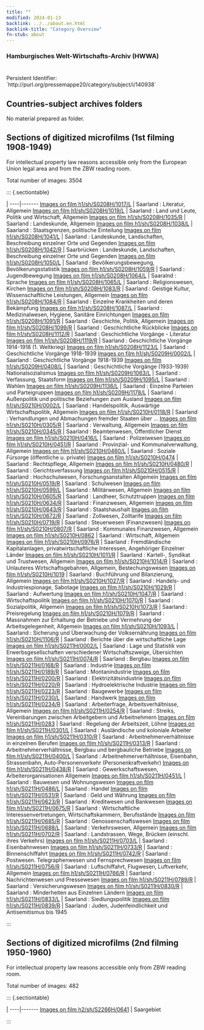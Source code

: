 ```yaml
---
title: ""
modified: 2024-01-13
backlink: ../../about.en.html
backlink-title: "Category Overview"
fn-stub: about
---
```


### Hamburgisches Welt-Wirtschafts-Archiv (HWWA)

# 

<div class="hint">Persistent Identifier: `http://purl.org/pressemappe20/category/subject/i/140938`</div>







## Countries-subject archives folders





No material prepared as folder.



<a id="filmsections" />

## Sections of digitized microfilms (1st filming 1908-1949)

<p>For intellectual property law reasons accessible only from the European Union legal area and from the ZBW reading room.</p>



<p>Total number of images: 3504</p>




::: {.sectiontable}

 | 
----|-------
<a class="btn" href="https://pm20.zbw.eu/film/h1/sh/S0208H/1017/L" rel="nofollow">Images on film h1/sh/S0208H/1017/L</a> | Saarland : Literatur, Allgemein
<a class="btn" href="https://pm20.zbw.eu/film/h1/sh/S0208H/1019/L" rel="nofollow">Images on film h1/sh/S0208H/1019/L</a> | Saarland : Land und Leute, Politik und Wirtschaft, Allgemein
<a class="btn" href="https://pm20.zbw.eu/film/h1/sh/S0208H/1035/R" rel="nofollow">Images on film h1/sh/S0208H/1035/R</a> | Saarland : Landeskunde, Allgemein
<a class="btn" href="https://pm20.zbw.eu/film/h1/sh/S0208H/1038/L" rel="nofollow">Images on film h1/sh/S0208H/1038/L</a> | Saarland : Staatsgrenzen, politische Einteilung
<a class="btn" href="https://pm20.zbw.eu/film/h1/sh/S0208H/1041/L" rel="nofollow">Images on film h1/sh/S0208H/1041/L</a> | Saarland : Landeskunde, Landschaften, Beschreibung einzelner Orte und Gegenden
<a class="btn" href="https://pm20.zbw.eu/film/h1/sh/S0208H/1042/R" rel="nofollow">Images on film h1/sh/S0208H/1042/R</a> | Saarbrücken : Landeskunde, Landschaften, Beschreibung einzelner Orte und Gegenden
<a class="btn" href="https://pm20.zbw.eu/film/h1/sh/S0208H/1050/L" rel="nofollow">Images on film h1/sh/S0208H/1050/L</a> | Saarland : Bevölkerungsbewegung, Bevölkerungsstatistik
<a class="btn" href="https://pm20.zbw.eu/film/h1/sh/S0208H/1059/R" rel="nofollow">Images on film h1/sh/S0208H/1059/R</a> | Saarland : Jugendbewegung
<a class="btn" href="https://pm20.zbw.eu/film/h1/sh/S0208H/1064/L" rel="nofollow">Images on film h1/sh/S0208H/1064/L</a> | Saaralnd : Sprache
<a class="btn" href="https://pm20.zbw.eu/film/h1/sh/S0208H/1065/L" rel="nofollow">Images on film h1/sh/S0208H/1065/L</a> | Saarland : Religionswesen, Kirchen
<a class="btn" href="https://pm20.zbw.eu/film/h1/sh/S0208H/1083/R" rel="nofollow">Images on film h1/sh/S0208H/1083/R</a> | Saarland : Geistige Kultur, Wissenschaftliche Leistungen, Allgemein
<a class="btn" href="https://pm20.zbw.eu/film/h1/sh/S0208H/1084/R" rel="nofollow">Images on film h1/sh/S0208H/1084/R</a> | Saarland : Einzelne Krankheiten und deren Bekämpfung
<a class="btn" href="https://pm20.zbw.eu/film/h1/sh/S0208H/1087/L" rel="nofollow">Images on film h1/sh/S0208H/1087/L</a> | Saarland : Medizinalwesen, Hygiene, Sanitäre Einrichtungen
<a class="btn" href="https://pm20.zbw.eu/film/h1/sh/S0208H/1091/R" rel="nofollow">Images on film h1/sh/S0208H/1091/R</a> | Saarland : Geschichte, Politik, Allgemein
<a class="btn" href="https://pm20.zbw.eu/film/h1/sh/S0208H/1099/R" rel="nofollow">Images on film h1/sh/S0208H/1099/R</a> | Saarland : Geschichtliche Rückblicke
<a class="btn" href="https://pm20.zbw.eu/film/h1/sh/S0208H/1112/R" rel="nofollow">Images on film h1/sh/S0208H/1112/R</a> | Saarland : Geschichtliche Vorgänge - Literatur
<a class="btn" href="https://pm20.zbw.eu/film/h1/sh/S0208H/1119/R" rel="nofollow">Images on film h1/sh/S0208H/1119/R</a> | Saarland : Geschichtliche Vorgänge 1914-1918 (1. Weltkrieg)
<a class="btn" href="https://pm20.zbw.eu/film/h1/sh/S0208H/1123/L" rel="nofollow">Images on film h1/sh/S0208H/1123/L</a> | Saarland : Geschichtliche Vorgänge 1918-1939
<a class="btn" href="https://pm20.zbw.eu/film/h1/sh/S0209H/0002/L" rel="nofollow">Images on film h1/sh/S0209H/0002/L</a> | Saarland : Geschichtliche Vorgänge 1918-1939
<a class="btn" href="https://pm20.zbw.eu/film/h1/sh/S0209H/0408/L" rel="nofollow">Images on film h1/sh/S0209H/0408/L</a> | Saarland : Geschichtliche Vorgänge (1933-1939) Nationalsozialismus
<a class="btn" href="https://pm20.zbw.eu/film/h1/sh/S0209H/1063/L" rel="nofollow">Images on film h1/sh/S0209H/1063/L</a> | Saarland : Verfassung, Staatsform
<a class="btn" href="https://pm20.zbw.eu/film/h1/sh/S0209H/1095/L" rel="nofollow">Images on film h1/sh/S0209H/1095/L</a> | Saarland : Wahlen
<a class="btn" href="https://pm20.zbw.eu/film/h1/sh/S0209H/1136/L" rel="nofollow">Images on film h1/sh/S0209H/1136/L</a> | Saarland : Einzelne Parteien und Parteigruppen
<a class="btn" href="https://pm20.zbw.eu/film/h1/sh/S0209H/1178/L" rel="nofollow">Images on film h1/sh/S0209H/1178/L</a> | Saarland : Außenpolitik und politische Beziehungen zum Ausland
<a class="btn" href="https://pm20.zbw.eu/film/h1/sh/S0210H/0002/L" rel="nofollow">Images on film h1/sh/S0210H/0002/L</a> | Saarland : Handelspolitik, Auswärtige Wirtschaftspolitik, Allgemein
<a class="btn" href="https://pm20.zbw.eu/film/h1/sh/S0210H/0118/R" rel="nofollow">Images on film h1/sh/S0210H/0118/R</a> | Saarland : Verhandlungen und Abmachungen fremder Staaten über ...
<a class="btn" href="https://pm20.zbw.eu/film/h1/sh/S0210H/0305/R" rel="nofollow">Images on film h1/sh/S0210H/0305/R</a> | Saarland : Verwaltung, Allgemein
<a class="btn" href="https://pm20.zbw.eu/film/h1/sh/S0210H/0345/R" rel="nofollow">Images on film h1/sh/S0210H/0345/R</a> | Saarland : Beamtenwesen, Öffentlicher Dienst
<a class="btn" href="https://pm20.zbw.eu/film/h1/sh/S0210H/0416/L" rel="nofollow">Images on film h1/sh/S0210H/0416/L</a> | Saarland : Polizeiwesen
<a class="btn" href="https://pm20.zbw.eu/film/h1/sh/S0210H/0451/R" rel="nofollow">Images on film h1/sh/S0210H/0451/R</a> | Saarland : Provinzial- und Kommunalverwaltung, Allgemein
<a class="btn" href="https://pm20.zbw.eu/film/h1/sh/S0210H/0460/L" rel="nofollow">Images on film h1/sh/S0210H/0460/L</a> | Saarland : Soziale Fürsorge (öffentliche u. private)
<a class="btn" href="https://pm20.zbw.eu/film/h1/sh/S0210H/0474" rel="nofollow">Images on film h1/sh/S0210H/0474</a> | Saarland : Rechtspflege, Allgemein
<a class="btn" href="https://pm20.zbw.eu/film/h1/sh/S0210H/0480/R" rel="nofollow">Images on film h1/sh/S0210H/0480/R</a> | Saarland : Gerichtsverfassung
<a class="btn" href="https://pm20.zbw.eu/film/h1/sh/S0210H/0515/R" rel="nofollow">Images on film h1/sh/S0210H/0515/R</a> | Saarland : Hochschulwesen, Forschungsanstalten Allgemein
<a class="btn" href="https://pm20.zbw.eu/film/h1/sh/S0210H/0519/R" rel="nofollow">Images on film h1/sh/S0210H/0519/R</a> | Saarland : Schulwesen
<a class="btn" href="https://pm20.zbw.eu/film/h1/sh/S0210H/0599/L" rel="nofollow">Images on film h1/sh/S0210H/0599/L</a> | Saarland : Militärwesen, Allgemein
<a class="btn" href="https://pm20.zbw.eu/film/h1/sh/S0210H/0605/R" rel="nofollow">Images on film h1/sh/S0210H/0605/R</a> | Saarland : Landheer, Schutztruppen
<a class="btn" href="https://pm20.zbw.eu/film/h1/sh/S0210H/0634/R" rel="nofollow">Images on film h1/sh/S0210H/0634/R</a> | Saarland : Finanzwesen, Allgemein
<a class="btn" href="https://pm20.zbw.eu/film/h1/sh/S0210H/0643/R" rel="nofollow">Images on film h1/sh/S0210H/0643/R</a> | Saarland : Staatshaushalt
<a class="btn" href="https://pm20.zbw.eu/film/h1/sh/S0210H/0672/R" rel="nofollow">Images on film h1/sh/S0210H/0672/R</a> | Saarland : Zollwesen, Zolltarife
<a class="btn" href="https://pm20.zbw.eu/film/h1/sh/S0210H/0719/R" rel="nofollow">Images on film h1/sh/S0210H/0719/R</a> | Saarland : Steuerwesen (Finanzwesen)
<a class="btn" href="https://pm20.zbw.eu/film/h1/sh/S0210H/0807/R" rel="nofollow">Images on film h1/sh/S0210H/0807/R</a> | Saarland : Kommunales Finanzwesen, Allgemein
<a class="btn" href="https://pm20.zbw.eu/film/h1/sh/S0210H/0862" rel="nofollow">Images on film h1/sh/S0210H/0862</a> | Saarland : Wirtschaft, Allgemein
<a class="btn" href="https://pm20.zbw.eu/film/h1/sh/S0210H/0976/R" rel="nofollow">Images on film h1/sh/S0210H/0976/R</a> | Saarland : Fremdländische Kapitalanlagen, privatwirtschaftliche Interessen, Angehöriger Einzelner Länder
<a class="btn" href="https://pm20.zbw.eu/film/h1/sh/S0210H/1011/R" rel="nofollow">Images on film h1/sh/S0210H/1011/R</a> | Saarland : Kartell-, Syndikat und Trustwesen, Allgemein
<a class="btn" href="https://pm20.zbw.eu/film/h1/sh/S0210H/1014/R" rel="nofollow">Images on film h1/sh/S0210H/1014/R</a> | Saarland : Unlauteres Wirtschaftsgebahren, Allgemein, Bestechungswesen
<a class="btn" href="https://pm20.zbw.eu/film/h1/sh/S0210H/1019" rel="nofollow">Images on film h1/sh/S0210H/1019</a> | Saarland : Buchführung und Bilanzierung, Allgemein
<a class="btn" href="https://pm20.zbw.eu/film/h1/sh/S0210H/1027/R" rel="nofollow">Images on film h1/sh/S0210H/1027/R</a> | Saarland : Handels- und Industriespionage, Sabotage
<a class="btn" href="https://pm20.zbw.eu/film/h1/sh/S0210H/1029/R" rel="nofollow">Images on film h1/sh/S0210H/1029/R</a> | Saarland : Aufwertung
<a class="btn" href="https://pm20.zbw.eu/film/h1/sh/S0210H/1047/R" rel="nofollow">Images on film h1/sh/S0210H/1047/R</a> | Saarland : Wirtschaftspolitik
<a class="btn" href="https://pm20.zbw.eu/film/h1/sh/S0210H/1070/R" rel="nofollow">Images on film h1/sh/S0210H/1070/R</a> | Saarland : Sozialpolitik, Allgemein
<a class="btn" href="https://pm20.zbw.eu/film/h1/sh/S0210H/1073/R" rel="nofollow">Images on film h1/sh/S0210H/1073/R</a> | Saarland : Preisregelung
<a class="btn" href="https://pm20.zbw.eu/film/h1/sh/S0210H/1079/R" rel="nofollow">Images on film h1/sh/S0210H/1079/R</a> | Saarland : Massnahmen zur Erhaltung der Betriebe und Vermehrung der Arbeitsgelegenheit, Allgemein
<a class="btn" href="https://pm20.zbw.eu/film/h1/sh/S0210H/1093/L" rel="nofollow">Images on film h1/sh/S0210H/1093/L</a> | Saarland : Sicherung und Überwachung der Volksernährung
<a class="btn" href="https://pm20.zbw.eu/film/h1/sh/S0210H/1106/R" rel="nofollow">Images on film h1/sh/S0210H/1106/R</a> | Saarland : Berichte über die wirtschaftliche Lage
<a class="btn" href="https://pm20.zbw.eu/film/h1/sh/S0211H/0002/L" rel="nofollow">Images on film h1/sh/S0211H/0002/L</a> | Saarland : Lage und Statistik von Erwerbsgesellschaften verschiedener Wirtschaftszweige, Übersichten
<a class="btn" href="https://pm20.zbw.eu/film/h1/sh/S0211H/0074/R" rel="nofollow">Images on film h1/sh/S0211H/0074/R</a> | Saarland : Bergbau
<a class="btn" href="https://pm20.zbw.eu/film/h1/sh/S0211H/0168/R" rel="nofollow">Images on film h1/sh/S0211H/0168/R</a> | Saarland : Industrie
<a class="btn" href="https://pm20.zbw.eu/film/h1/sh/S0211H/0189/R" rel="nofollow">Images on film h1/sh/S0211H/0189/R</a> | Saarland : Montanindustrie
<a class="btn" href="https://pm20.zbw.eu/film/h1/sh/S0211H/0200/R" rel="nofollow">Images on film h1/sh/S0211H/0200/R</a> | Saarland : Elektrizitätsindustrie
<a class="btn" href="https://pm20.zbw.eu/film/h1/sh/S0211H/0220/R" rel="nofollow">Images on film h1/sh/S0211H/0220/R</a> | Saarland : Hydroelektrische Industrie
<a class="btn" href="https://pm20.zbw.eu/film/h1/sh/S0211H/0223/R" rel="nofollow">Images on film h1/sh/S0211H/0223/R</a> | Saarland : Baugewerbe
<a class="btn" href="https://pm20.zbw.eu/film/h1/sh/S0211H/0230/L" rel="nofollow">Images on film h1/sh/S0211H/0230/L</a> | Saarland : Handwerk
<a class="btn" href="https://pm20.zbw.eu/film/h1/sh/S0211H/0234/R" rel="nofollow">Images on film h1/sh/S0211H/0234/R</a> | Saarland : Arbeiterfrage, Arbeitsverhältnisse, Allgemein
<a class="btn" href="https://pm20.zbw.eu/film/h1/sh/S0211H/0254/R" rel="nofollow">Images on film h1/sh/S0211H/0254/R</a> | Saarland : Streiks, Vereinbarungen zwischen Arbeitgebern und Arbeitnehmern
<a class="btn" href="https://pm20.zbw.eu/film/h1/sh/S0211H/0283" rel="nofollow">Images on film h1/sh/S0211H/0283</a> | Saarland : Regelung der Arbeitszeit, Löhne
<a class="btn" href="https://pm20.zbw.eu/film/h1/sh/S0211H/0301/L" rel="nofollow">Images on film h1/sh/S0211H/0301/L</a> | Saarland : Ausländische und koloniale Arbeiter
<a class="btn" href="https://pm20.zbw.eu/film/h1/sh/S0211H/0310/R" rel="nofollow">Images on film h1/sh/S0211H/0310/R</a> | Saarland : Arbeitnehmerverhältnisse in einzelnen Berufen
<a class="btn" href="https://pm20.zbw.eu/film/h1/sh/S0211H/0313/R" rel="nofollow">Images on film h1/sh/S0211H/0313/R</a> | Saarland : Arbeitnehmerverhältnisse, Bergbau und bergbauliche Betriebe
<a class="btn" href="https://pm20.zbw.eu/film/h1/sh/S0211H/0400/L" rel="nofollow">Images on film h1/sh/S0211H/0400/L</a> | Saarland : Arbeitnehmerverhältnisse, Eisenbahn, Strassenbahn, Auto-Personenverkehr (Personenkraftverkehr)
<a class="btn" href="https://pm20.zbw.eu/film/h1/sh/S0211H/0438/R" rel="nofollow">Images on film h1/sh/S0211H/0438/R</a> | Saarland : Gewerkschaftswesen, Arbeiterorganisationen Allgemein
<a class="btn" href="https://pm20.zbw.eu/film/h1/sh/S0211H/0451/L" rel="nofollow">Images on film h1/sh/S0211H/0451/L</a> | Saarland : Bauwesen und Wohnungswesen
<a class="btn" href="https://pm20.zbw.eu/film/h1/sh/S0211H/0486/L" rel="nofollow">Images on film h1/sh/S0211H/0486/L</a> | Saarland : Handel
<a class="btn" href="https://pm20.zbw.eu/film/h1/sh/S0211H/0531/R" rel="nofollow">Images on film h1/sh/S0211H/0531/R</a> | Saarland : Geld und Währung
<a class="btn" href="https://pm20.zbw.eu/film/h1/sh/S0211H/0623/R" rel="nofollow">Images on film h1/sh/S0211H/0623/R</a> | Saarland : Kreditwesen und Bankwesen
<a class="btn" href="https://pm20.zbw.eu/film/h1/sh/S0211H/0675/R" rel="nofollow">Images on film h1/sh/S0211H/0675/R</a> | Saarland : Wirtschaftliche Interessenvertretungen, Wirtschaftskammern, Berufsstände
<a class="btn" href="https://pm20.zbw.eu/film/h1/sh/S0211H/0685/R" rel="nofollow">Images on film h1/sh/S0211H/0685/R</a> | Saarland : Genossenschaftswesen
<a class="btn" href="https://pm20.zbw.eu/film/h1/sh/S0211H/0688/L" rel="nofollow">Images on film h1/sh/S0211H/0688/L</a> | Saarland : Verkehrswesen, Allgemein
<a class="btn" href="https://pm20.zbw.eu/film/h1/sh/S0211H/0702/R" rel="nofollow">Images on film h1/sh/S0211H/0702/R</a> | Saarland : Landstrassen, Wege, Brücken (einschl. ihres Verkehrs)
<a class="btn" href="https://pm20.zbw.eu/film/h1/sh/S0211H/0703/L" rel="nofollow">Images on film h1/sh/S0211H/0703/L</a> | Saarland : Eisenbahnwesen
<a class="btn" href="https://pm20.zbw.eu/film/h1/sh/S0211H/0733/R" rel="nofollow">Images on film h1/sh/S0211H/0733/R</a> | Saarland : Binnenschiffahrt
<a class="btn" href="https://pm20.zbw.eu/film/h1/sh/S0211H/0742/R" rel="nofollow">Images on film h1/sh/S0211H/0742/R</a> | Saarland : Postwesen. Telegraphenwesen und Fernsprechwesen
<a class="btn" href="https://pm20.zbw.eu/film/h1/sh/S0211H/0756/R" rel="nofollow">Images on film h1/sh/S0211H/0756/R</a> | Saarland : Luftschiffahrt, Flugwesen, Luftverkehr, Allgemein
<a class="btn" href="https://pm20.zbw.eu/film/h1/sh/S0211H/0766/R" rel="nofollow">Images on film h1/sh/S0211H/0766/R</a> | Saarland : Nachrichtenwesen und Pressewesen
<a class="btn" href="https://pm20.zbw.eu/film/h1/sh/S0211H/0789/R" rel="nofollow">Images on film h1/sh/S0211H/0789/R</a> | Saarland : Versicherungswesen
<a class="btn" href="https://pm20.zbw.eu/film/h1/sh/S0211H/0830/R" rel="nofollow">Images on film h1/sh/S0211H/0830/R</a> | Saarland : Minderheiten aus Einzelnen Ländern
<a class="btn" href="https://pm20.zbw.eu/film/h1/sh/S0211H/0833/L" rel="nofollow">Images on film h1/sh/S0211H/0833/L</a> | Saarland : Siedlungspolitik
<a class="btn" href="https://pm20.zbw.eu/film/h1/sh/S0211H/0839/R" rel="nofollow">Images on film h1/sh/S0211H/0839/R</a> | Saarland : Juden, Judenfeindlichkeit und Antisemitismus bis 1945


:::




## Sections of digitized microfilms (2nd filming 1950-1960)

<p>For intellectual property law reasons accessible only from ZBW reading room.</p>



<p>Total number of images: 482</p>




::: {.sectiontable}

 | 
----|-------
<a class="btn" href="https://pm20.zbw.eu/film/h2/sh/S2266H/0641" rel="nofollow">Images on film h2/sh/S2266H/0641</a> | Saargebiet


:::

















